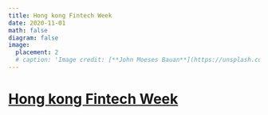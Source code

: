 ```yaml
---
title: Hong kong Fintech Week
date: 2020-11-01
math: false
diagram: false
image:
  placement: 2
  # caption: 'Image credit: [**John Moeses Bauan**](https://unsplash.com/photos/OGZtQF8iC0g)'
---
```

# [Hong kong Fintech Week](https://www.fintechweek.hk/)
